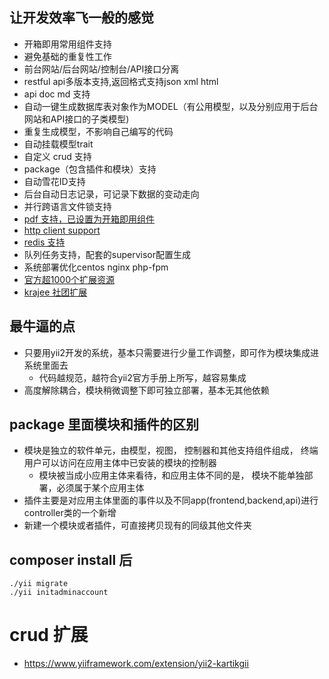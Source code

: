 
## 让开发效率飞一般的感觉
* 开箱即用常用组件支持
* 避免基础的重复性工作
* 前台网站/后台网站/控制台/API接口分离
* restful api多版本支持,返回格式支持json xml html
* api doc md 支持
* 自动一键生成数据库表对象作为MODEL（有公用模型，以及分别应用于后台网站和API接口的子类模型)
* 重复生成模型，不影响自己编写的代码
* 自动挂载模型trait
* 自定义 crud 支持
* package（包含插件和模块）支持
* 自动雪花ID支持
* 后台自动日志记录，可记录下数据的变动走向
* 并行跨语言文件锁支持
* [pdf 支持，已设置为开箱即用组件](https://demos.krajee.com/mpdf)
* [http client support](https://github.com/yiisoft/yii2-httpclient/blob/master/docs/guide/basic-usage.md)
* [redis 支持](https://github.com/yiisoft/yii2-redis)
* 队列任务支持，配套的supervisor配置生成
* 系统部署优化centos nginx php-fpm
* [官方超1000个扩展资源](https://www.yiiframework.com/extensions)
* [krajee 社团扩展](https://demos.krajee.com/) 


## 最牛逼的点
* 只要用yii2开发的系统，基本只需要进行少量工作调整，即可作为模块集成进系统里面去
  * 代码越规范，越符合yii2官方手册上所写，越容易集成
* 高度解除耦合，模块稍微调整下即可独立部署，基本无其他依赖


## package 里面模块和插件的区别
* 模块是独立的软件单元，由模型，视图， 控制器和其他支持组件组成， 终端用户可以访问在应用主体中已安装的模块的控制器
  * 模块被当成小应用主体来看待，和应用主体不同的是， 模块不能单独部署，必须属于某个应用主体
* 插件主要是对应用主体里面的事件以及不同app(frontend,backend,api)进行controller类的一个新增
* 新建一个模块或者插件，可直接拷贝现有的同级其他文件夹



## composer install 后
~~~
./yii migrate
./yii initadminaccount
~~~


# crud 扩展
* https://www.yiiframework.com/extension/yii2-kartikgii


